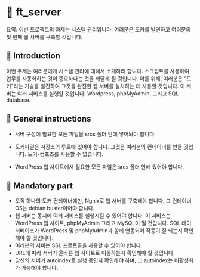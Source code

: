 # :blue_book: ft_server

요약: 이번 프로젝트의 과제는 시스템 관리입니다. 여러분은 도커를 발견하고 여러분의 첫 번째 웹 서버를 구축할 것입니다.

## :blue_book: Introduction

이번 주제는 여러분에게 시스템 관리에 대해서 소개하려 합니다. 스크립트를 사용하여 업무를 자동화하는 것이 중요하다는 것을 깨닫게 될 것입니다. 이를 위해, 여러분은 "도커"라는 기술을 발견하여 그것을 완전한 웹 서버를 설치하는 데 사용할 것입니다. 이 서버는 여러 서비스를 실행할 것입니다: Wordpress, phpMyAdmin, 그리고 SQL database.

## :blue_book: General instructions

* 서버 구성에 필요한 모든 파일을 srcs 폴더 안에 넣어놔야 합니다.

* 도커파일은 저장소의 루트에 있어야 합니다. 그것은 여러분의 컨테이너를 만들 것입니다. 도커-컴포즈를 사용할 수 없습니다.
* WordPress 웹 사이트에서 필요한 모든 파일은 srcs 폴더 안에 있어야 합니다.


## :blue_book: Mandatory part

* 오직 하나의 도커 컨테이너에만, Ngnix로 웹 서버를 구축해야 합니다. 그 컨테이너 OS는 debian buster이어야 합니다.
* 웹 서버는 동시에 여러 서비스를 실행시킬 수 있어야 합니다. 이 서비스는 WordPress 웹 사이트, phpMyAdmin 그리고 MySQL이 될 것입니다. SQL 데이터베이스가 WordPress 및 phpMyAdmin과 함께 연동되어 작동이 잘 되는지 확인해야 할 것입니다.
* 여러분의 서버는 SSL 프로토콜을 사용할 수 있어야 합니다.
* URL에 따라 서버가 올바른 웹 사이트로 이동하는지 확인해야 할 것입니다.
* 당신의 서버가 autoindex로 실행 중인지 확인해야 하며, 그 autoindex는 비활성화가 가능해야 합니다.
